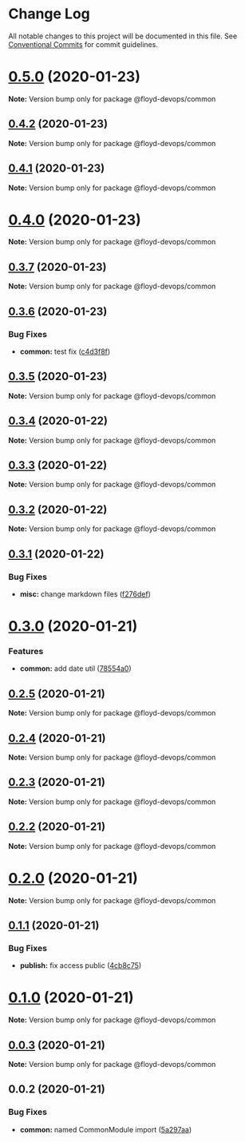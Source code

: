 # Change Log

All notable changes to this project will be documented in this file.
See [Conventional Commits](https://conventionalcommits.org) for commit guidelines.

# [0.5.0](https://github.com/floyd-devops/floyd-devops/compare/v0.4.2...v0.5.0) (2020-01-23)

**Note:** Version bump only for package @floyd-devops/common





## [0.4.2](https://github.com/floyd-devops/floyd-devops/compare/v0.4.1...v0.4.2) (2020-01-23)

**Note:** Version bump only for package @floyd-devops/common





## [0.4.1](https://github.com/floyd-devops/floyd-devops/compare/v0.4.0...v0.4.1) (2020-01-23)

**Note:** Version bump only for package @floyd-devops/common





# [0.4.0](https://github.com/floyd-devops/floyd-devops/compare/v0.3.7...v0.4.0) (2020-01-23)

**Note:** Version bump only for package @floyd-devops/common





## [0.3.7](https://github.com/floyd-devops/floyd-devops/compare/v0.3.6...v0.3.7) (2020-01-23)

**Note:** Version bump only for package @floyd-devops/common





## [0.3.6](https://github.com/floyd-devops/floyd-devops/compare/v0.3.5...v0.3.6) (2020-01-23)


### Bug Fixes

* **common:** test fix ([c4d3f8f](https://github.com/floyd-devops/floyd-devops/commit/c4d3f8fe0397f61efe751ce78fc4b46ab723c075))





## [0.3.5](https://github.com/floyd-devops/floyd-devops/compare/v0.3.4...v0.3.5) (2020-01-23)

**Note:** Version bump only for package @floyd-devops/common





## [0.3.4](https://github.com/floyd-devops/floyd-devops/compare/v0.3.3...v0.3.4) (2020-01-22)

**Note:** Version bump only for package @floyd-devops/common





## [0.3.3](https://github.com/floyd-devops/floyd-devops/compare/v0.3.2...v0.3.3) (2020-01-22)

**Note:** Version bump only for package @floyd-devops/common





## [0.3.2](https://github.com/floyd-devops/floyd-devops/compare/v0.3.1...v0.3.2) (2020-01-22)

**Note:** Version bump only for package @floyd-devops/common

## [0.3.1](https://github.com/floyd-devops/floyd-devops/compare/v0.3.0...v0.3.1) (2020-01-22)

### Bug Fixes

- **misc:** change markdown files ([f276def](https://github.com/floyd-devops/floyd-devops/commit/f276def54b7d75695ce1753dc26c663bada10940))

# [0.3.0](https://github.com/floyd-devops/floyd-devops/compare/v0.2.5...v0.3.0) (2020-01-21)

### Features

- **common:** add date util ([78554a0](https://github.com/floyd-devops/floyd-devops/commit/78554a0b42ce8b1eb55638d1e5f6db7cd05c3942))

## [0.2.5](https://github.com/floyd-devops/floyd-devops/compare/v0.2.4...v0.2.5) (2020-01-21)

**Note:** Version bump only for package @floyd-devops/common

## [0.2.4](https://github.com/floyd-devops/floyd-devops/compare/v0.2.3...v0.2.4) (2020-01-21)

**Note:** Version bump only for package @floyd-devops/common

## [0.2.3](https://github.com/floyd-devops/floyd-devops/compare/v0.2.2...v0.2.3) (2020-01-21)

**Note:** Version bump only for package @floyd-devops/common

## [0.2.2](https://github.com/floyd-devops/floyd-devops/compare/v0.2.1...v0.2.2) (2020-01-21)

**Note:** Version bump only for package @floyd-devops/common

# [0.2.0](https://github.com/floyd-devops/floyd-devops/compare/v0.1.1...v0.2.0) (2020-01-21)

**Note:** Version bump only for package @floyd-devops/common

## [0.1.1](https://github.com/floyd-devops/floyd-devops/compare/v0.1.0...v0.1.1) (2020-01-21)

### Bug Fixes

- **publish:** fix access public ([4cb8c75](https://github.com/floyd-devops/floyd-devops/commit/4cb8c7537f04bfdc416831818403a8dcc0d62ca2))

# [0.1.0](https://github.com/floyd-devops/floyd-devops/compare/v0.0.3...v0.1.0) (2020-01-21)

**Note:** Version bump only for package @floyd-devops/common

## [0.0.3](https://github.com/floyd-devops/floyd-devops/compare/v0.0.2...v0.0.3) (2020-01-21)

**Note:** Version bump only for package @floyd-devops/common

## 0.0.2 (2020-01-21)

### Bug Fixes

- **common:** named CommonModule import ([5a297aa](https://github.com/floyd-devops/floyd-devops/commit/5a297aaae452fc24ae50bdd789ac0cc7158c2b60))
